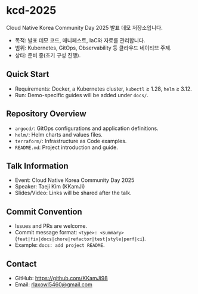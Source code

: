 # kcd-2025

Cloud Native Korea Community Day 2025 발표 데모 저장소입니다.

- 목적: 발표 데모 코드, 매니페스트, IaC와 자료를 관리합니다.
- 범위: Kubernetes, GitOps, Observability 등 클라우드 네이티브 주제.
- 상태: 준비 중(초기 구성 진행).

## Quick Start

- Requirements: Docker, a Kubernetes cluster, `kubectl` ≥ 1.28, `helm` ≥ 3.12.
- Run: Demo-specific guides will be added under `docs/`.

## Repository Overview

- `argocd/`: GitOps configurations and application definitions.
- `helm/`: Helm charts and values files.
- `terraform/`: Infrastructure as Code examples.
- `README.md`: Project introduction and guide.

## Talk Information

- Event: Cloud Native Korea Community Day 2025
- Speaker: Taeji Kim (KKamJi)
- Slides/Video: Links will be shared after the talk.

## Commit Convention

- Issues and PRs are welcome.
- Commit message format: `<type>: <summary>` (`feat|fix|docs|chore|refactor|test|style|perf|ci`).
- Example: `docs: add project README`.

## Contact

- GitHub: https://github.com/KKamJi98
- Email: rlaxowl5460@gmail.com
